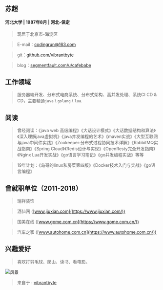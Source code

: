 ## 苏超

#### 河北大学 &#124; 1987年8月 &#124; 河北-保定 
>现居于北京市-海淀区

>E-mail：codingrun@163.com

>git：[github.com/vibrantbyte](https://github.com/vibrantbyte/)

>blog：[segmentfault.com/u/cafebabe](https://segmentfault.com/u/cafebabe/articles)

## 工作领域
>服务器端开发、分布式电商系统、分布式架构、高并发处理、系统CI CD & CD，主要精通`java` \ `golang` \ `lua`.

## 阅读
>曾经阅读：《java web 高级编程》《大话设计模式》《大话数据结构和算法》《深入理解java虚拟机》《java并发编程的艺术》《maven实战》《大型互联网与java中间件实践》《Zookeeper:分布式过程协同技术详解》《RabbitMQ实战指南》《Spring Cloud》《Redis设计与实现》《OpenResty完全开发指南》《Nginx Lua开发实战》《go语言学习笔记》《go并发编程实战》等等

>19年计划：《鸟哥的linux私房菜第四版》《Docker技术入门与实战》《go语言编程》

## 曾就职单位（2011-2018）
>瑞祥装饰

>酒仙网 ([www.jiuxian.com](https://www.jiuxian.com/))

>国美在线 ([www.gome.com.cn](https://www.gome.com.cn/))

>汽车之家 ([www.autohome.com.cn](https://www.autohome.com.cn/))

## 兴趣爱好
>喜欢打羽毛球、爬山、读书、看电影。

![风景](https://vibrantbyte.github.io/me.png)

>来自于 : [vibrantbyte](https://raw.githubusercontent.com/vibrantbyte/vibrantbyte.github.io/master/README.md)

